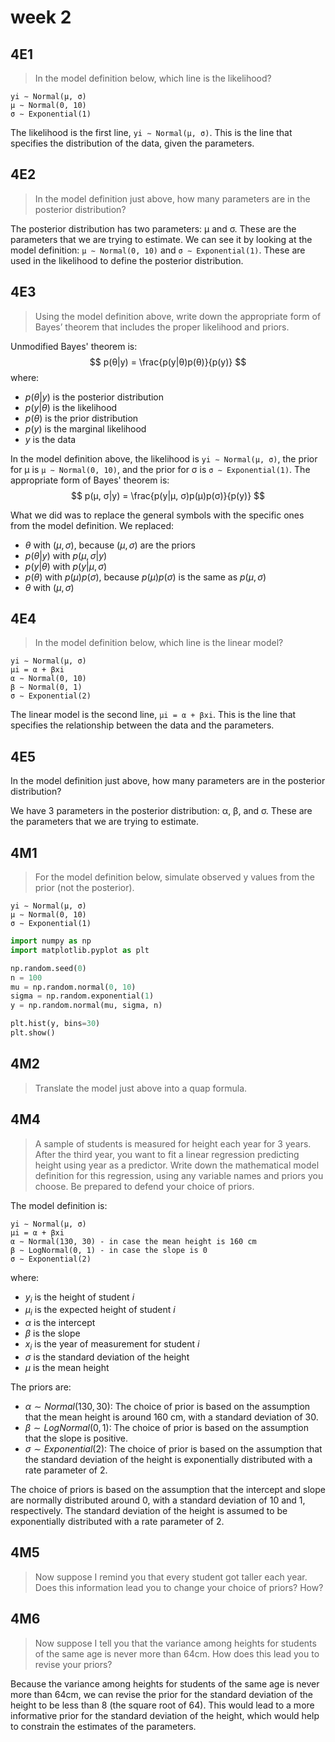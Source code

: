 # week 2

## 4E1

> In the model definition below, which line is the likelihood?

```
yi ∼ Normal(µ, σ)
µ ∼ Normal(0, 10)
σ ∼ Exponential(1)
```

The likelihood is the first line, `yi ∼ Normal(µ, σ)`. This is the line that specifies the distribution of the data, given the parameters.

## 4E2

> In the model definition just above, how many parameters are in the posterior distribution?

The posterior distribution has two parameters: µ and σ. These are the parameters that we are trying to estimate.
We can see it by looking at the model definition: `µ ∼ Normal(0, 10)` and `σ ∼ Exponential(1)`.
These are used in the likelihood to define the posterior distribution.

## 4E3

> Using the model definition above, write down the appropriate form of Bayes’ theorem that includes the proper likelihood and priors.

Unmodified Bayes' theorem is:
$$
p(θ|y) = \frac{p(y|θ)p(θ)}{p(y)}
$$
where:

- $p(θ|y)$ is the posterior distribution
- $p(y|θ)$ is the likelihood
- $p(θ)$ is the prior distribution
- $p(y)$ is the marginal likelihood
- $y$ is the data

In the model definition above, the likelihood is `yi ∼ Normal(µ, σ)`, the prior for µ is `µ ∼ Normal(0, 10)`, and the prior for σ is `σ ∼ Exponential(1)`. The appropriate form of Bayes' theorem is:
$$
p(µ, σ|y) = \frac{p(y|µ, σ)p(µ)p(σ)}{p(y)}
$$

What we did was to replace the general symbols with the specific ones from the model definition.
We replaced:
- $θ$ with $(µ, σ)$, because $(µ, σ)$ are the priors
- $p(θ|y)$ with $p(µ, σ|y)$
- $p(y|θ)$ with $p(y|µ, σ)$
- $p(θ)$ with $p(µ)p(σ)$, because $p(µ)p(σ)$ is the same as $p(µ, σ)$
- $θ$ with $(µ, σ)$

## 4E4

> In the model definition below, which line is the linear model?

```
yi ∼ Normal(µ, σ)
µi = α + βxi
α ∼ Normal(0, 10)
β ∼ Normal(0, 1)
σ ∼ Exponential(2)
```

The linear model is the second line, `µi = α + βxi`. This is the line that specifies the relationship between the data and the parameters.

## 4E5

In the model definition just above, how many parameters are in the posterior distribution?

We have 3 parameters in the posterior distribution: α, β, and σ. These are the parameters that we are trying to estimate.

## 4M1

> For the model definition below, simulate observed y values from the prior (not the posterior).

```
yi ∼ Normal(µ, σ)
µ ∼ Normal(0, 10)
σ ∼ Exponential(1)
```

```python
import numpy as np
import matplotlib.pyplot as plt

np.random.seed(0)
n = 100
mu = np.random.normal(0, 10)
sigma = np.random.exponential(1)
y = np.random.normal(mu, sigma, n)

plt.hist(y, bins=30)
plt.show()
```

## 4M2

> Translate the model just above into a quap formula.

## 4M4

> A sample of students is measured for height each year for 3 years. After the third year, you want to fit a linear regression predicting height using year as a predictor. Write down the mathematical model definition for this regression, using any variable names and priors you choose. Be prepared to defend your choice of priors.

The model definition is:

```
yi ∼ Normal(µ, σ)
µi = α + βxi
α ∼ Normal(130, 30) - in case the mean height is 160 cm
β ∼ LogNormal(0, 1) - in case the slope is 0
σ ∼ Exponential(2)
```

where:
- $y_i$ is the height of student $i$
- $µ_i$ is the expected height of student $i$
- $α$ is the intercept
- $β$ is the slope
- $x_i$ is the year of measurement for student $i$
- $σ$ is the standard deviation of the height
- $µ$ is the mean height

The priors are:
- $α ∼ Normal(130, 30)$: The choice of prior is based on the assumption that the mean height is around 160 cm, with a standard deviation of 30.
- $β ∼ LogNormal(0, 1)$: The choice of prior is based on the assumption that the slope is positive.
- $σ ∼ Exponential(2)$: The choice of prior is based on the assumption that the standard deviation of the height is exponentially distributed with a rate parameter of 2.

The choice of priors is based on the assumption that the intercept and slope are normally distributed around 0, with a standard deviation of 10 and 1, respectively. The standard deviation of the height is assumed to be exponentially distributed with a rate parameter of 2.

## 4M5

> Now suppose I remind you that every student got taller each year. Does this information lead you to change your choice of priors? How?


## 4M6

> Now suppose I tell you that the variance among heights for students of the same age is never
more than 64cm. How does this lead you to revise your priors?

Because the variance among heights for students of the same age is never more than 64cm, we can revise the prior for the standard deviation of the height to be less than 8 (the square root of 64). This would lead to a more informative prior for the standard deviation of the height, which would help to constrain the estimates of the parameters.
